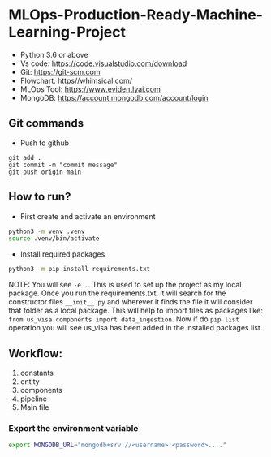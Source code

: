 # MLOps-Production-Ready-Machine-Learning-Project

- Python 3.6 or above
- Vs code: https://code.visualstudio.com/download
- Git: https://git-scm.com
- Flowchart: https//whimsical.com/
- MLOps Tool: https://www.evidentlyai.com
- MongoDB: https://account.mongodb.com/account/login

## Git commands
- Push to github
```
git add .
git commit -m "commit message"
git push origin main 
```

## How to run?
- First create and activate an environment
```bash
python3 -m venv .venv
source .venv/bin/activate
```
- Install required packages
```bash
python3 -m pip install requirements.txt
```

NOTE: You will see ``` -e . ```. This is used to set up the project as my local package. Once you run the requirements.txt, it will search for the constructor files ```__init__.py``` and wherever it finds the file it will consider that folder as a local package. This will help to import files as packages like: ```from us_visa.components import data_ingestion```. Now if do ```pip list``` operation you will see us_visa has been added in the installed packages list.



## Workflow:

1. constants
2. entity
3. components
4. pipeline
5. Main file


### Export the environment variable
```bash
export MONGODB_URL="mongodb+srv://<username>:<password>...."
```


